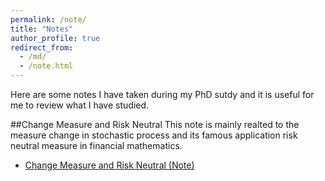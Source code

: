 ```yaml
---
permalink: /note/
title: "Notes"
author_profile: true
redirect_from: 
  - /md/
  - /note.html
---
```

Here are some notes I have taken during my PhD sutdy and it is useful for me to review what I have studied.

##Change Measure and Risk Neutral 
This note is mainly realted to the measure change in stochastic process and its famous application risk neutral measure in financial mathematics.
* [Change Measure and Risk Neutral (Note)](https://files/Change_Measure_and_Risk_Neutral_v2.pdf)
